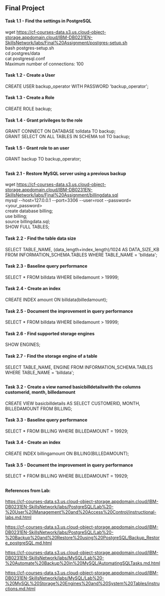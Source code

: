 ## Final Project

#### Task 1.1 - Find the settings in PostgreSQL
wget https://cf-courses-data.s3.us.cloud-object-storage.appdomain.cloud/IBM-DB0231EN-SkillsNetwork/labs/Final%20Assignment/postgres-setup.sh  
bash postgres-setup.sh  
cd postgres/data  
cat postgresql.conf  
Maximum number of connections: 100

#### Task 1.2 - Create a User
CREATE USER backup_operator WITH PASSWORD 'backup_operator';

#### Task 1.3 - Create a Role
CREATE ROLE backup;

#### Task 1.4 - Grant privileges to the role
GRANT CONNECT ON DATABASE tolldata TO backup;  
GRANT SELECT ON ALL TABLES IN SCHEMA toll TO backup;

#### Task 1.5 - Grant role to an user
GRANT backup TO backup_operator;

##

#### Task 2.1 - Restore MySQL server using a previous backup
wget https://cf-courses-data.s3.us.cloud-object-storage.appdomain.cloud/IBM-DB0231EN-SkillsNetwork/labs/Final%20Assignment/billingdata.sql  
mysql --host=127.0.0.1 --port=3306 --user=root --password=<your_password>  
create database billing;  
use billing;  
source billingdata.sql;  
SHOW FULL TABLES;

#### Task 2.2 - Find the table data size
SELECT TABLE_NAME, (data_length+index_length)/1024 AS DATA_SIZE_KB FROM INFORMATION_SCHEMA.TABLES WHERE TABLE_NAME = 'billdata';

#### Task 2.3 - Baseline query performance
SELECT * FROM billdata WHERE billedamount > 19999;

#### Task 2.4 - Create an index
CREATE INDEX amount ON billdata(billedamount);

#### Task 2.5 - Document the improvement in query performance
SELECT * FROM billdata WHERE billedamount > 19999;

#### Task 2.6 - Find supported storage engines
SHOW ENGINES;

#### Task 2.7 - Find the storage engine of a table
SELECT TABLE_NAME, ENGINE FROM INFORMATION_SCHEMA.TABLES WHERE TABLE_NAME = 'billdata';

##

#### Task 3.2 - Create a view named basicbilldetailswith the columns customerid, month, billedamount
CREATE VIEW basicbilldetails AS
SELECT CUSTOMERID, MONTH, BILLEDAMOUNT
FROM BILLING;

#### Task 3.3 - Baseline query performance
SELECT * FROM BILLING WHERE BILLEDAMOUNT = 19929;

#### Task 3.4 - Create an index
CREATE INDEX billingamount ON BILLING(BILLEDAMOUNT);

#### Task 3.5 - Document the improvement in query performance
SELECT * FROM BILLING WHERE BILLEDAMOUNT = 19929;

##

#### References from Lab:

https://cf-courses-data.s3.us.cloud-object-storage.appdomain.cloud/IBM-DB0231EN-SkillsNetwork/labs/PostgreSQL/Lab%20-%20User%20Management%20and%20Access%20Control/instructional-labs.md.html

https://cf-courses-data.s3.us.cloud-object-storage.appdomain.cloud/IBM-DB0231EN-SkillsNetwork/labs/PostgreSQL/Lab%20-%20Backup%20and%20Restore%20using%20PostgreSQL/Backup_Restore_postgreSQL.md.html

https://cf-courses-data.s3.us.cloud-object-storage.appdomain.cloud/IBM-DB0231EN-SkillsNetwork/labs/MySQL/Lab%20-%20Automate%20Backup%20in%20MySQL/AutomatingSQLTasks.md.html

https://cf-courses-data.s3.us.cloud-object-storage.appdomain.cloud/IBM-DB0231EN-SkillsNetwork/labs/MySQL/Lab%20-%20MySQL%20Storage%20Engines%20and%20System%20Tables/instructions.md.html
